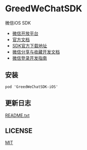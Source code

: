 # GreedWeChatSDK

微信iOS SDK

* [微信开放平台](https://open.weixin.qq.com/)
* [官方文档](https://open.weixin.qq.com/cgi-bin/showdocument?action=dir_list&t=resource/res_list&verify=1&id=1417694084&token=&lang=zh_CN)
* [SDK官方下载地址](https://open.weixin.qq.com/cgi-bin/showdocument?action=dir_list&t=resource/res_list&verify=1&id=open1419319164&token=&lang=zh_CN)
* [微信分享与收藏开发文档](https://open.weixin.qq.com/cgi-bin/showdocument?action=dir_list&t=resource/res_list&verify=1&id=open1419317332&token=&lang=zh_CN)
* [微信登录开发指南](https://open.weixin.qq.com/cgi-bin/showdocument?action=dir_list&t=resource/res_list&verify=1&id=open1419317851&token=&lang=zh_CN)

## 安装

```
pod 'GreedWeChatSDK-iOS'
```

## 更新日志

[README.txt](README.txt)

## LICENSE

[MIT](LICENSE)
